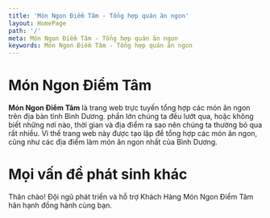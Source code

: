 ```yaml
---
title: 'Món Ngon Điểm Tâm - Tổng hợp quán ăn ngon'
layout: HomePage
path: '/'
meta: Món Ngon Điểm Tâm - Tổng hợp quán ăn ngon
keywords: Món Ngon Điểm Tâm - Tổng hợp quán ăn ngon
---
```



# Món Ngon Điểm Tâm

**Món Ngon Điểm Tâm** là trang web trực tuyến tổng hợp các món ăn ngon trên địa bàn tỉnh Bình Dương.
phần lớn chúng ta đều lướt qua, hoặc không biết những nơi nào, thời gian và địa điểm ra sao nên chúng ta thường bỏ qua rất nhiều.
Vì thế trang web này được tạo lập để tổng hợp các món ăn ngon, cũng như các địa điểm làm món ăn ngon nhất của Bình Dương.

# Mọi vấn đề phát sinh khác

Thân chào!
Đội ngũ phát triển và hỗ trợ Khách Hàng
Món Ngon Điểm Tâm hân hạnh đồng hành cùng bạn.